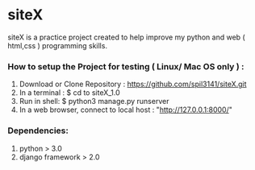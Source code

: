 # siteX

siteX is a practice project created to help improve my python and web ( html,css ) programming skills.


### How to setup the Project for testing ( Linux/ Mac OS only ) : 
 1. Download or Clone Repository : https://github.com/spil3141/siteX.git
 2. In a terminal : $ cd to siteX_1.0 
 3. Run in shell: $ python3 manage.py runserver 
 3. In a web browser, connect to local host : "http://127.0.0.1:8000/"

### Dependencies: 
 1. python > 3.0
 2. django framework > 2.0
